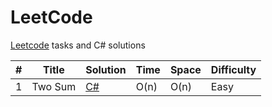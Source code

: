 # LeetCode 
 
[Leetcode](https://leetcode.com)  tasks and C# solutions
 
 
| #	|Title	|Solution	|Time	|Space	|Difficulty|
|-|-|-|-|-|-|
|1|Two Sum|[C#]()|O(n)|O(n)|Easy|
